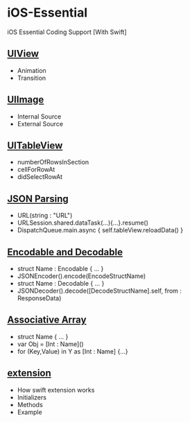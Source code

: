 # iOS-Essential
iOS Essential Coding Support [With Swift]

## [UIView](https://github.com/sumon-sarker/iOS-Essential/tree/UIView)
 - Animation
 - Transition
 
 ## [UIImage](https://github.com/sumon-sarker/iOS-Essential/tree/UIImage)
 - Internal Source
 - External Source

## [UITableView](https://github.com/sumon-sarker/iOS-Essential/tree/UITableView)
 - numberOfRowsInSection
 - cellForRowAt
 - didSelectRowAt
 
## [JSON Parsing](https://github.com/sumon-sarker/iOS-Essential/tree/JSON-Parsing)
 - URL(string : "URL")
 - URLSession.shared.dataTask(...){...}.resume()
 - DispatchQueue.main.async { self.tableView.reloadData() }
 
## [Encodable and Decodable](https://github.com/sumon-sarker/iOS-Essential/tree/EncodableDecodable)
 - struct Name : Encodable { ... }
 - JSONEncoder().encode(EncodeStructName)
 - struct Name : Decodable { ... }
 - JSONDecoder().decode([DecodeStructName].self, from : ResponseData)
 
## [Associative Array](https://github.com/sumon-sarker/iOS-Essential/tree/Associative-Array)
 - struct Name { ... }
 - var Obj = \[Int : Name\]()
 - for (Key,Value) in Y as \[Int : Name\] {...} 
 
 
 ## [extension](https://github.com/sumon-sarker/iOS-Essential/tree/extension)
 - How swift extension works
 - Initializers
 - Methods
 - Example
